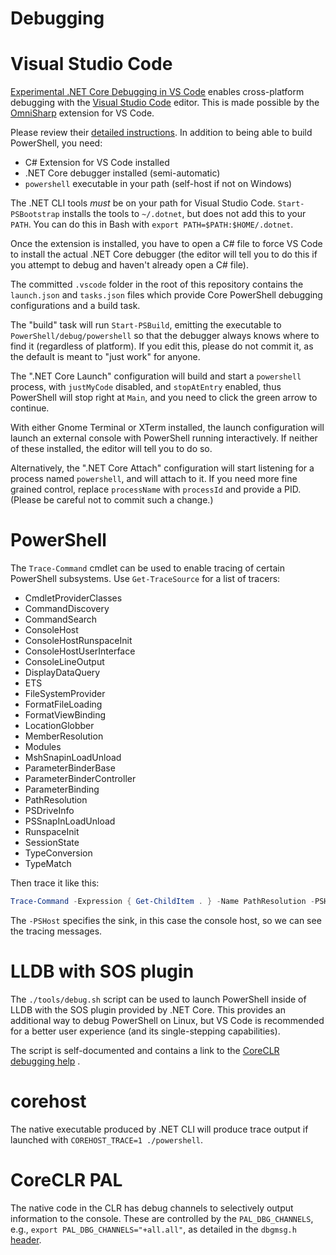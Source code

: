 Debugging
=========

Visual Studio Code
=======

[Experimental .NET Core Debugging in VS Code][core-debug] enables
cross-platform debugging with the [Visual Studio Code][vscode] editor.
This is made possible by the [OmniSharp][] extension for VS Code.

Please review their [detailed instructions][vscclrdebugger]. In
addition to being able to build PowerShell, you need:

- C# Extension for VS Code installed
- .NET Core debugger installed (semi-automatic)
- `powershell` executable in your path (self-host if not on Windows)

The .NET CLI tools *must* be on your path for Visual Studio Code.
`Start-PSBootstrap` installs the tools to `~/.dotnet`,
but does not add this to your `PATH`.
You can do this in Bash with `export PATH=$PATH:$HOME/.dotnet`.

Once the extension is installed, you have to open a C# file to force VS Code to
install the actual .NET Core debugger (the editor will tell you to do this if
you attempt to debug and haven't already open a C# file).

The committed `.vscode` folder in the root of this repository contains
the `launch.json` and `tasks.json` files which provide Core PowerShell
debugging configurations and a build task.

The "build" task will run `Start-PSBuild`, emitting the executable to
`PowerShell/debug/powershell` so that the debugger always knows where to find it
(regardless of platform). If you edit this, please do not commit it, as the
default is meant to "just work" for anyone.

The ".NET Core Launch" configuration will build and start a `powershell`
process, with `justMyCode` disabled, and `stopAtEntry` enabled, thus PowerShell
will stop right at `Main`, and you need to click the green arrow to continue.

With either Gnome Terminal or XTerm installed, the launch configuration will
launch an external console with PowerShell running interactively. If neither of
these installed, the editor will tell you to do so.

Alternatively, the ".NET Core Attach" configuration will start listening for a
process named `powershell`, and will attach to it. If you need more fine grained
control, replace `processName` with `processId` and provide a PID. (Please be
careful not to commit such a change.)

[core-debug]: https://blogs.msdn.microsoft.com/visualstudioalm/2016/03/10/experimental-net-core-debugging-in-vs-code/
[vscode]: https://code.visualstudio.com/
[OmniSharp]: https://github.com/OmniSharp/omnisharp-vscode
[vscclrdebugger]: http://aka.ms/vscclrdebugger

PowerShell
==========

The `Trace-Command` cmdlet can be used to enable tracing of certain PowerShell
subsystems. Use `Get-TraceSource` for a list of tracers:

* CmdletProviderClasses
* CommandDiscovery
* CommandSearch
* ConsoleHost
* ConsoleHostRunspaceInit
* ConsoleHostUserInterface
* ConsoleLineOutput
* DisplayDataQuery
* ETS
* FileSystemProvider
* FormatFileLoading
* FormatViewBinding
* LocationGlobber
* MemberResolution
* Modules
* MshSnapinLoadUnload
* ParameterBinderBase
* ParameterBinderController
* ParameterBinding
* PathResolution
* PSDriveInfo
* PSSnapInLoadUnload
* RunspaceInit
* SessionState
* TypeConversion
* TypeMatch

Then trace it like this:

```powershell
Trace-Command -Expression { Get-ChildItem . } -Name PathResolution -PSHost
```

The `-PSHost` specifies the sink, in this case the console host, so we can see
the tracing messages.

LLDB with SOS plugin
====================

The `./tools/debug.sh` script can be used to launch PowerShell inside of LLDB
with the SOS plugin provided by .NET Core. This provides an additional way to
debug PowerShell on Linux, but VS Code is recommended for a better user
experience (and its single-stepping capabilities).

The script is self-documented and contains a link to the
[CoreCLR debugging help][clr-debug] .

[clr-debug]: https://github.com/dotnet/coreclr/blob/master/Documentation/building/debugging-instructions.md#debugging-coreclr-on-linux

corehost
========

The native executable produced by .NET CLI will produce trace output
if launched with `COREHOST_TRACE=1 ./powershell`.

CoreCLR PAL
===========

The native code in the CLR has debug channels to selectively output
information to the console. These are controlled by the
`PAL_DBG_CHANNELS`, e.g., `export PAL_DBG_CHANNELS="+all.all"`, as
detailed in the `dbgmsg.h` [header][].

[header]: https://github.com/dotnet/coreclr/blob/release/1.0.0-rc2/src/pal/src/include/pal/dbgmsg.h
